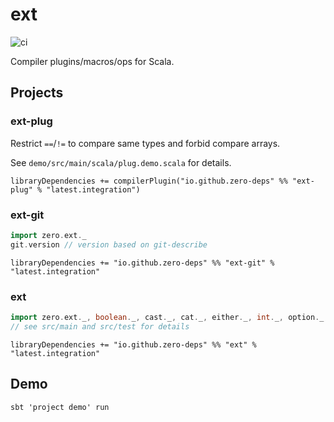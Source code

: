 # ext

![ci](https://github.com/zero-deps/ext/workflows/ci/badge.svg)

Compiler plugins/macros/ops for Scala.

## Projects

### ext-plug

Restrict `==`/`!=` to compare same types and forbid compare arrays.

See `demo/src/main/scala/plug.demo.scala` for details.

```
libraryDependencies += compilerPlugin("io.github.zero-deps" %% "ext-plug" % "latest.integration")
```

### ext-git

```scala
import zero.ext._
git.version // version based on git-describe
```

```
libraryDependencies += "io.github.zero-deps" %% "ext-git" % "latest.integration"
```

### ext

```scala
import zero.ext._, boolean._, cast._, cat._, either._, int._, option._, traverse._, validate._
// see src/main and src/test for details
```

```
libraryDependencies += "io.github.zero-deps" %% "ext" % "latest.integration"
```

## Demo

```
sbt 'project demo' run
```

